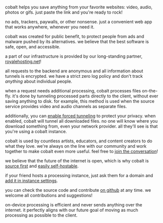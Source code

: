 <script lang="ts">
    import { t } from "$lib/i18n/translations";
    import { partners, contacts, docs } from "$lib/env";

    import SectionHeading from "$components/misc/SectionHeading.svelte";
</script>

<section id="summary">
<SectionHeading
    title={$t("about.heading.summary")}
    sectionId="summary"
/>

cobalt helps you save anything from your favorite websites: video, audio, photos or gifs. just paste the link and you're ready to rock!

no ads, trackers, paywalls, or other nonsense. just a convenient web app that works anywhere, whenever you need it.
</section>

<section id="motivation">
<SectionHeading
    title={$t("about.heading.motivation")}
    sectionId="motivation"
/>

cobalt was created for public benefit, to protect people from ads and malware pushed by its alternatives.
we believe that the best software is safe, open, and accessible.

a part of our infrastructure is provided by our long-standing partner, [royalehosting.net]({partners.royalehosting})!
</section>

<section id="privacy">
<SectionHeading
    title={$t("about.heading.privacy")}
    sectionId="privacy"
/>

all requests to the backend are anonymous and all information about tunnels is encrypted.
we have a strict zero log policy and don't track *anything* about individual people.

when a request needs additional processing, cobalt processes files on-the-fly.
it's done by tunneling processed parts directly to the client, without ever saving anything to disk.
for example, this method is used when the source service provides video and audio channels as separate files.

additionally, you can [enable forced tunneling](/settings/privacy#tunnel) to protect your privacy.
when enabled, cobalt will tunnel all downloaded files.
no one will know where you download something from, even your network provider.
all they'll see is that you're using a cobalt instance.
</section>

<section id="community">
<SectionHeading
    title={$t("about.heading.community")}
    sectionId="community"
/>

cobalt is used by countless artists, educators, and content creators to do what they love.
we're always on the line with our community and work together to make cobalt even more useful.
feel free to [join the conversation](/about/community)!

we believe that the future of the internet is open, which is why cobalt is
[source first](https://sourcefirst.com/) and [easily self-hostable]({docs.instanceHosting}).

if your friend hosts a processing instance, just ask them for a domain and [add it in instance settings](/settings/instances#community).

you can check the source code and contribute [on github]({contacts.github}) at any time.
we welcome all contributions and suggestions!
</section>

<section id="local">
<SectionHeading
    title={$t("about.heading.local")}
    sectionId="local"
/>

on-device processing is efficient and never sends anything over the internet.
it perfectly aligns with our future goal of moving as much processing as possible to the client.
</section>
